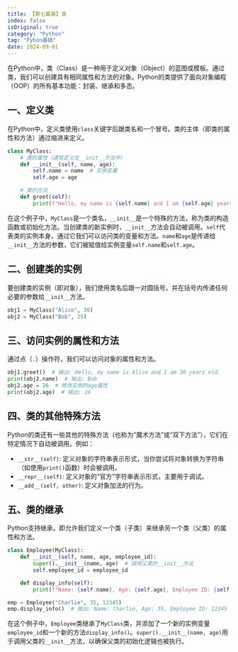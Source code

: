 ```yaml
---
title: 【第七篇章】类
index: false
isOriginal: true
category: "Python"
tag: "Pyhon基础"
date: 2024-09-01
---
```


在Python中，类（Class）是一种用于定义对象（Object）的蓝图或模板。通过类，我们可以创建具有相同属性和方法的对象。Python的类提供了面向对象编程（OOP）的所有基本功能：封装、继承和多态。

## 一、定义类

在Python中，定义类使用`class`关键字后跟类名和一个冒号。类的主体（即类的属性和方法）通过缩进来定义。

```python
class MyClass:
    # 类的属性（通常定义在__init__方法中）
    def __init__(self, name, age):
        self.name = name  # 实例变量
        self.age = age

    # 类的方法
    def greet(self):
        print(f"Hello, my name is {self.name} and I am {self.age} years old.")
```

在这个例子中，`MyClass`是一个类名，`__init__`是一个特殊的方法，称为类的构造函数或初始化方法。当创建类的新实例时，`__init__`方法会自动被调用。`self`代表类的实例本身，通过它我们可以访问类的变量和方法。`name`和`age`是传递给`__init__`方法的参数，它们被赋值给实例变量`self.name`和`self.age`。

## 二、创建类的实例

要创建类的实例（即对象），我们使用类名后跟一对圆括号，并在括号内传递任何必要的参数给`__init__`方法。

```python
obj1 = MyClass("Alice", 30)
obj2 = MyClass("Bob", 25)
```

## 三、访问实例的属性和方法

通过点（`.`）操作符，我们可以访问对象的属性和方法。

```python
obj1.greet()  # 输出: Hello, my name is Alice and I am 30 years old.
print(obj2.name)  # 输出: Bob
obj2.age = 26  # 修改实例的age属性
print(obj2.age)  # 输出: 26
```

## 四、类的其他特殊方法

Python的类还有一些其他的特殊方法（也称为“魔术方法”或“双下方法”），它们在特定情况下自动被调用。例如：

- `__str__(self)`: 定义对象的字符串表示形式，当你尝试将对象转换为字符串（如使用`print()`函数）时会被调用。
- `__repr__(self)`: 定义对象的“官方”字符串表示形式，主要用于调试。
- `__add__(self, other)`: 定义对象加法的行为。

## 五、类的继承

Python支持继承，即允许我们定义一个类（子类）来继承另一个类（父类）的属性和方法。

```python
class Employee(MyClass):
    def __init__(self, name, age, employee_id):
        super().__init__(name, age)  # 调用父类的__init__方法
        self.employee_id = employee_id

    def display_info(self):
        print(f"Name: {self.name}, Age: {self.age}, Employee ID: {self.employee_id}")

emp = Employee("Charlie", 35, 12345)
emp.display_info()  # 输出: Name: Charlie, Age: 35, Employee ID: 12345
```

在这个例子中，`Employee`类继承了`MyClass`类，并添加了一个新的实例变量`employee_id`和一个新的方法`display_info()`。`super().__init__(name, age)`用于调用父类的`__init__`方法，以确保父类的初始化逻辑也被执行。